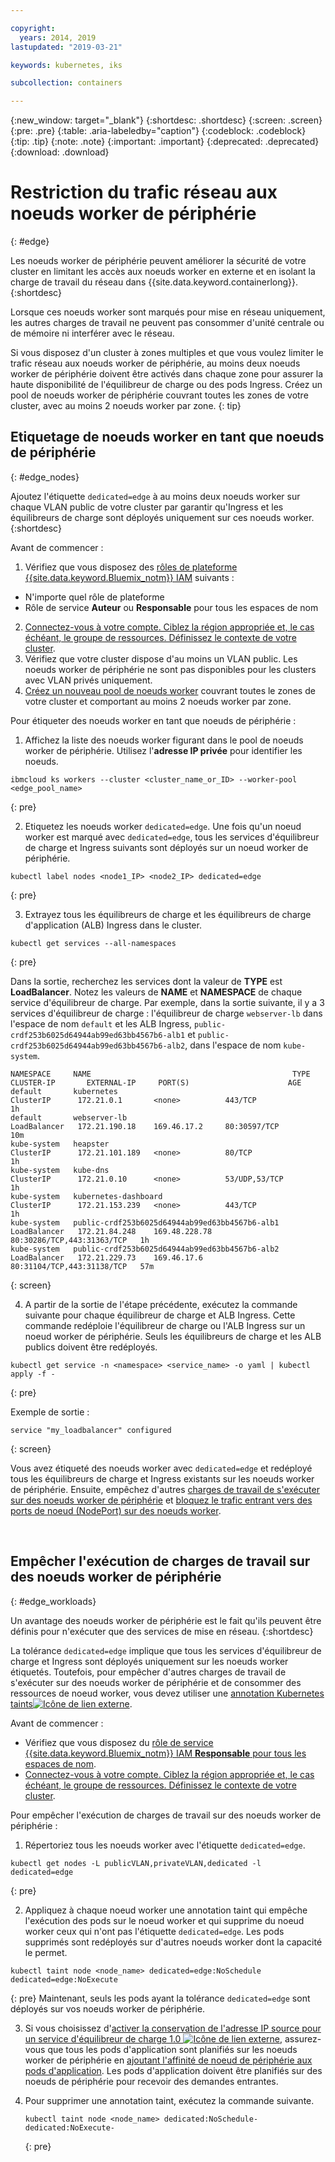 ```yaml
---

copyright:
  years: 2014, 2019
lastupdated: "2019-03-21"

keywords: kubernetes, iks 

subcollection: containers

---
```


{:new_window: target="_blank"}
{:shortdesc: .shortdesc}
{:screen: .screen}
{:pre: .pre}
{:table: .aria-labeledby="caption"}
{:codeblock: .codeblock}
{:tip: .tip}
{:note: .note}
{:important: .important}
{:deprecated: .deprecated}
{:download: .download}



# Restriction du trafic réseau aux noeuds worker de périphérie
{: #edge}

Les noeuds worker de périphérie peuvent améliorer la sécurité de votre cluster en limitant les accès aux noeuds worker en externe et en isolant la charge de travail du réseau dans {{site.data.keyword.containerlong}}.
{:shortdesc}

Lorsque ces noeuds worker sont marqués pour mise en réseau uniquement, les autres charges de travail ne peuvent pas consommer d'unité centrale ou de mémoire ni interférer avec le réseau.

Si vous disposez d'un cluster à zones multiples et que vous voulez limiter le trafic réseau aux noeuds worker de périphérie, au moins deux noeuds worker de périphérie doivent être activés dans chaque zone pour assurer la haute disponibilité de l'équilibreur de charge ou des pods Ingress. Créez un pool de noeuds worker de périphérie couvrant toutes les zones de votre cluster, avec au moins 2 noeuds worker par zone.
{: tip}

## Etiquetage de noeuds worker en tant que noeuds de périphérie
{: #edge_nodes}

Ajoutez l'étiquette `dedicated=edge` à au moins deux noeuds worker sur chaque VLAN public de votre cluster par garantir qu'Ingress et les équilibreurs de charge sont déployés uniquement sur ces noeuds worker.
{:shortdesc}

Avant de commencer :

1. Vérifiez que vous disposez des [rôles de plateforme {{site.data.keyword.Bluemix_notm}} IAM](/docs/containers?topic=containers-users#platform) suivants :
  * N'importe quel rôle de plateforme
  * Rôle de service **Auteur** ou **Responsable** pour tous les espaces de nom
2. [Connectez-vous à votre compte. Ciblez la région appropriée et, le cas échéant, le groupe de ressources. Définissez le contexte de votre cluster](/docs/containers?topic=containers-cs_cli_install#cs_cli_configure).
3. Vérifiez que votre cluster dispose d'au moins un VLAN public. Les noeuds worker de périphérie ne sont pas disponibles pour les clusters avec VLAN privés uniquement.
4. [Créez un nouveau pool de noeuds worker](/docs/containers?topic=containers-clusters#add_pool) couvrant toutes le zones de votre cluster et comportant au moins 2 noeuds worker par zone.

Pour étiqueter des noeuds worker en tant que noeuds de périphérie :

1. Affichez la liste des noeuds worker figurant dans le pool de noeuds worker de périphérie. Utilisez l'**adresse IP privée** pour identifier les noeuds.

  ```
  ibmcloud ks workers --cluster <cluster_name_or_ID> --worker-pool <edge_pool_name>
  ```
  {: pre}

2. Etiquetez les noeuds worker `dedicated=edge`. Une fois qu'un noeud worker est marqué avec `dedicated=edge`, tous les services d'équilibreur de charge et Ingress suivants sont déployés sur un noeud worker de périphérie.

  ```
  kubectl label nodes <node1_IP> <node2_IP> dedicated=edge
  ```
  {: pre}

3. Extrayez tous les équilibreurs de charge et les équilibreurs de charge d'application (ALB) Ingress dans le cluster.

  ```
  kubectl get services --all-namespaces
  ```
  {: pre}

  Dans la sortie, recherchez les services dont la valeur de **TYPE** est **LoadBalancer**. Notez les valeurs de **NAME** et **NAMESPACE** de chaque service d'équilibreur de charge. Par exemple, dans la sortie suivante, il y a 3 services d'équilibreur de charge : l'équilibreur de charge `webserver-lb` dans l'espace de nom `default` et les ALB Ingress, `public-crdf253b6025d64944ab99ed63bb4567b6-alb1` et `public-crdf253b6025d64944ab99ed63bb4567b6-alb2`, dans l'espace de nom `kube-system`.

  ```
  NAMESPACE     NAME                                             TYPE           CLUSTER-IP       EXTERNAL-IP     PORT(S)                      AGE
  default       kubernetes                                       ClusterIP      172.21.0.1       <none>          443/TCP                      1h
  default       webserver-lb                                     LoadBalancer   172.21.190.18    169.46.17.2     80:30597/TCP                 10m
  kube-system   heapster                                         ClusterIP      172.21.101.189   <none>          80/TCP                       1h
  kube-system   kube-dns                                         ClusterIP      172.21.0.10      <none>          53/UDP,53/TCP                1h
  kube-system   kubernetes-dashboard                             ClusterIP      172.21.153.239   <none>          443/TCP                      1h
  kube-system   public-crdf253b6025d64944ab99ed63bb4567b6-alb1   LoadBalancer   172.21.84.248    169.48.228.78   80:30286/TCP,443:31363/TCP   1h
  kube-system   public-crdf253b6025d64944ab99ed63bb4567b6-alb2   LoadBalancer   172.21.229.73    169.46.17.6     80:31104/TCP,443:31138/TCP   57m
  ```
  {: screen}

4. A partir de la sortie de l'étape précédente, exécutez la commande suivante pour chaque équilibreur de charge et ALB Ingress. Cette commande redéploie l'équilibreur de charge ou l'ALB Ingress sur un noeud worker de périphérie. Seuls les équilibreurs de charge et les ALB publics doivent être redéployés.

  ```
  kubectl get service -n <namespace> <service_name> -o yaml | kubectl apply -f -
  ```
  {: pre}

  Exemple de sortie :

  ```
  service "my_loadbalancer" configured
  ```
  {: screen}

Vous avez étiqueté des noeuds worker avec `dedicated=edge` et redéployé tous les équilibreurs de charge et Ingress existants sur les noeuds worker de périphérie. Ensuite, empêchez d'autres [charges de travail de s'exécuter sur des noeuds worker de périphérie](#edge_workloads) et [bloquez le trafic entrant vers des ports de noeud (NodePort) sur des noeuds worker](/docs/containers?topic=containers-network_policies#block_ingress).

<br />


## Empêcher l'exécution de charges de travail sur des noeuds worker de périphérie
{: #edge_workloads}

Un avantage des noeuds worker de périphérie est le fait qu'ils peuvent être définis pour n'exécuter que des services de mise en réseau.
{:shortdesc}

La tolérance `dedicated=edge` implique que tous les services d'équilibreur de charge et Ingress sont déployés uniquement sur les noeuds worker étiquetés. Toutefois, pour empêcher d'autres charges de travail de s'exécuter sur des noeuds worker de périphérie et de consommer des ressources de noeud worker, vous devez utiliser une [annotation Kubernetes taints![Icône de lien externe](../icons/launch-glyph.svg "Icône de lien externe")](https://kubernetes.io/docs/concepts/configuration/taint-and-toleration/).

Avant de commencer :
- Vérifiez que vous disposez du [rôle de service {{site.data.keyword.Bluemix_notm}} IAM **Responsable** pour tous les espaces de nom](/docs/containers?topic=containers-users#platform).
- [Connectez-vous à votre compte. Ciblez la région appropriée et, le cas échéant, le groupe de ressources. Définissez le contexte de votre cluster](/docs/containers?topic=containers-cs_cli_install#cs_cli_configure).

Pour empêcher l'exécution de charges de travail sur des noeuds worker de périphérie :

1. Répertoriez tous les noeuds worker avec l'étiquette `dedicated=edge`.

  ```
  kubectl get nodes -L publicVLAN,privateVLAN,dedicated -l dedicated=edge
  ```
  {: pre}

2. Appliquez à chaque noeud worker une annotation taint qui empêche l'exécution des pods sur le noeud worker et qui supprime du noeud worker ceux qui n'ont pas l'étiquette `dedicated=edge`. Les pods supprimés sont redéployés sur d'autres noeuds worker dont la capacité le permet.

  ```
  kubectl taint node <node_name> dedicated=edge:NoSchedule dedicated=edge:NoExecute
  ```
  {: pre}
  Maintenant, seuls les pods ayant la tolérance `dedicated=edge` sont déployés sur vos noeuds worker de périphérie.

3. Si vous choisissez d'[activer la conservation de l'adresse IP source pour un service d'équilibreur de charge 1.0 ![Icône de lien externe](../icons/launch-glyph.svg "Icône de lien externe")](https://kubernetes.io/docs/tutorials/services/source-ip/#source-ip-for-services-with-typeloadbalancer), assurez-vous que tous les pods d'application sont planifiés sur les noeuds worker de périphérie en [ajoutant l'affinité de noeud de périphérie aux pods d'application](/docs/containers?topic=containers-loadbalancer#edge_nodes). Les pods d'application doivent être planifiés sur des noeuds de périphérie pour recevoir des demandes entrantes.

4. Pour supprimer une annotation taint, exécutez la commande suivante.
    ```
    kubectl taint node <node_name> dedicated:NoSchedule- dedicated:NoExecute-
    ```
    {: pre}
